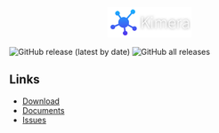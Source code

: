 <p align="center">
  <img src="docs/res/kimera_type.png" width="30%"/>
  <br>
</p>

![GitHub release (latest by date)](https://img.shields.io/github/v/release/project-kimera/kimeraz?style=flat-square)
![GitHub all releases](https://img.shields.io/github/downloads/project-kimera/kimera/total?style=flat-square)

## Links
 * [Download](https://github.com/project-kimera/kimera/releases)
 * [Documents](https://github.com/project-kimera/kimera/tree/main/docs)
 * [Issues](https://github.com/project-kimera/kimera/issues)
